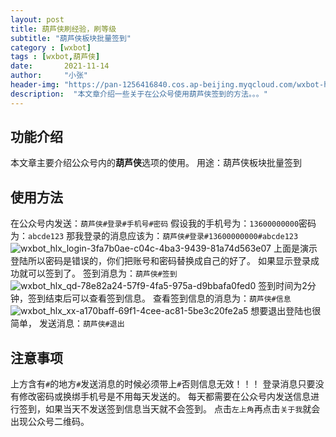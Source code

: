 ```yaml
---
layout: post
title: 葫芦侠刷经验，刷等级
subtitle: "葫芦侠板块批量签到"
category : [wxbot]
tags : [wxbot,葫芦侠]
date:       2021-11-14
author:     "小张"
header-img: "https://pan-1256416840.cos.ap-beijing.myqcloud.com/wxbot-hlx-9df455e7-1522-46b8-8cf6-4494114a3ba3.jpg"
description:  "本文章介绍一些关于在公众号使用葫芦侠签到的方法。。。"
---
```

## 功能介绍

本文章主要介绍公众号内的**葫芦侠**选项的使用。
用途：葫芦侠板块批量签到

## 使用方法

在公众号内发送：`葫芦侠#登录#手机号#密码`
假设我的手机号为：`13600000000`密码为：`abcde123`
那我登录的消息应该为：`葫芦侠#登录#13600000000#abcde123`
![wxbot_hlx_login-3fa7b0ae-c04c-4ba3-9439-81a74d563e07](https://pan-1256416840.cos.ap-beijing.myqcloud.com/wxbot_hlx_login-3fa7b0ae-c04c-4ba3-9439-81a74d563e07.jpg)
上面是演示登陆所以密码是错误的，你们把账号和密码替换成自己的好了。
如果显示登录成功就可以签到了。
签到消息为：`葫芦侠#签到`
![wxbot_hlx_qd-78e82a24-57f9-4fa5-975a-d9bbafa0fed0](https://pan-1256416840.cos.ap-beijing.myqcloud.com/wxbot_hlx_qd-78e82a24-57f9-4fa5-975a-d9bbafa0fed0.jpg)
签到时间为2分钟，签到结束后可以查看签到信息。
查看签到信息的消息为：`葫芦侠#信息`
![wxbot_hlx_xx-a170baff-69f1-4cee-ac81-5be3c20fe2a5](https://pan-1256416840.cos.ap-beijing.myqcloud.com/wxbot_hlx_xx-a170baff-69f1-4cee-ac81-5be3c20fe2a5.jpg)
想要退出登陆也很简单，
发送消息：`葫芦侠#退出`

## 注意事项

上方含有`#`的地方`#`发送消息的时候必须带上`#`否则信息无效！！！
登录消息只要没有修改密码或换绑手机号是不用每天发送的。
每天都需要在公众号内发送信息进行签到，如果当天不发送签到信息当天就不会签到。
点击`左上角`再点击`关于我`就会出现公众号二维码。
